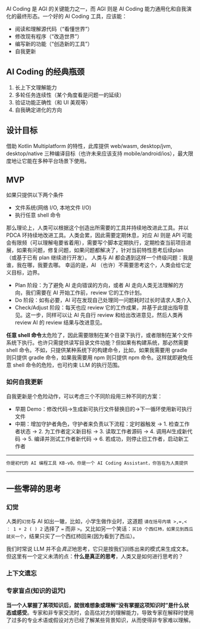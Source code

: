 AI Coding 是 AGI 的关键能力之一，而 AGI 则是 AI Coding 能力通用化和自我演化的最终形态。一个好的 AI Coding 工具，应该能：

- 阅读和理解源代码（“看懂世界”）
- 修改现有程序（“改造世界”）
- 编写新的功能（“创造新的工具”）
- 自我更新

## AI Coding 的经典瓶颈

1. 长上下文理解能力
2. 多轮任务连续性（某个角度看是问题一的延续）
3. 验证功能正确性（和 UI 美观等）
4. 自我确定进化的方向

## 设计目标

借助 Kotlin Multiplatform 的特性，此库提供 web/wasm, desktop/jvm, desktop/native 三种编译目标（也许未来应该支持 mobile/android/ios），最大限度地让它能在多种平台场景下使用。

## MVP

如果只提供以下两个条件
- 文件系统(网络 I/O, 本地文件 I/O) 
- 执行任意 shell 命令

那么理论上，人类可以根据这个创造出所需要的工具并持续地改进此工具。并以 PDCA 环持续地改进工具。人类会累，因此需要定期休息，对应 AI 则是 API 可能会有限频（可以理解电要省着用），需要写个脚本定期执行，定期检查当前项目进展，如果有问题，修复问题，如果问题都解决了，针对当前特性思考后续plan （或基于已有 plan 继续进行开发）。 人类与 AI 都会遇到这样一个终级问题：我是谁，我在哪，我要去哪。 幸运的是，AI （也许）不需要思考这个，人类会给它定义目标，边界。

- Plan 阶段：为了避免 AI 走向错误的方向，或者 AI 走向人类无法理解的方向，我们需要在 AI 开始工作前，review 它的工作计划。
- Do 阶段：如有必要，AI 可在发现自己处理同一问题耗时过长时请求人类介入
- Check/Adjust 阶段：每天也应 review 它的工作成果，并基于此提出指导意见。这一步，同样可以让 AI 先自行 review 和给出改进意见，然后人类再 review AI 的 review 结果与改进意见。

**任意 shell 命令**太危险了，因此需要限制在某个目录下执行，或者限制在某个文件系统下执行。也许只需提供读写目录文件功能？但如果有构建系统，那必然需要 shell 命令。不如，只提供某种系统下的构建命令，比如，如果我需要用 gradle 则只提供 gradle 命令，如果我需要用 npm 则只提供 npm 命令。这样就即避免任意 shell 命令的危险，也可约束 LLM 的执行范围。

### 如何自我更新

自我更新是个危险动作，可以考虑三个不同阶段用三种不同的方案：

- 早期 Demo：修改代码->生成新可执行文件替换旧的->下一循环使用新可执行文件
- 中期：增加守护者角色，守护者来负责以下流程：定时器触发 -> 1. 检查工作者状态 -> 2. 为工作者定义新目标 -> 3. 读取工作者源码 -> 4. 调用AI生成新代码 -> 5. 编译并测试工作者新代码 -> 6. 若成功，则停止旧工作者，启动新工作者

----

```markdown
你是初代的 AI 编程工具 KB-v0。你是一个 AI Coding Assistant，你旨在为人类提供
```


----

## 一些零碎的思考

### 幻觉

人类的`幻觉`与 AI 如出一辙，比如，小学生做作业时，这道题 `请在括号内填 >,=,< ： 1 + 2 ( ) 2` 选择了 `=` 而非 `>`。又比如另一个笑话：`买10 个西红杮，如果见到西瓜就买一个`，结果只买了一个西红杮回来(因为看到了西瓜）。

我们时常说 LLM 并不会*真正*地思考，它只是按我们训练出来的模式来生成文本。但这里有一个定义未清的点：**什么是真正的思考**，人类又是如何进行思考的？


### 上下文遗忘

### 专家盲点(知识的诅咒)

**当一个人掌握了某项知识后，就很难想象或理解“没有掌握这项知识时”是什么状态或感受**。专家和非专家交流时，会高估对方的理解能力，导致专家在解释时使用了过多的专业术语或假设对方已经了解某些背景知识，从而使得非专家难以理解。